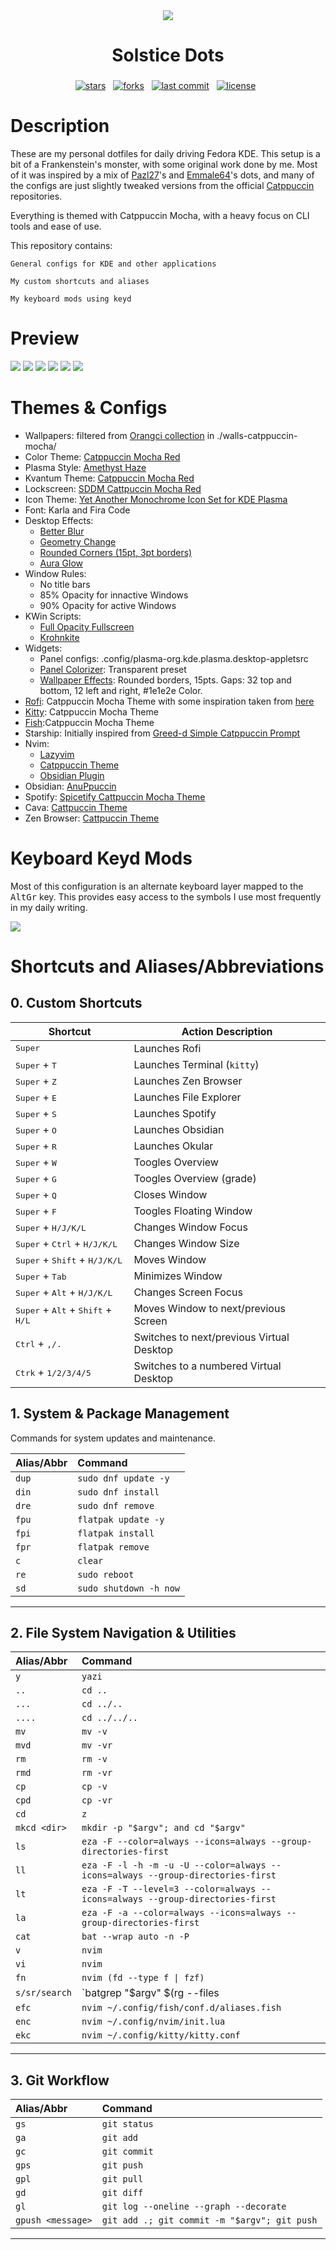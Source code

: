 <div align="center">
    <img src="./.config/rofi/girl-3.png">
    <h1>Solstice Dots</h1>
    <h3></h3>
</div>

<div align="center">
<p>
<a href="https://github.com/Kuehnelt/solstice-dots/stargazers"><img src="https://img.shields.io/github/stars/Kuehnelt/solstice-dots?style=for-the-badge&logo=starship&color=89b4fa&logoColor=89b4fa&labelColor=11111b"  alt="stars"></a>&nbsp;&nbsp;
<a href="https://github.com/Kuehnelt/solstice-dots/forks"><img src="https://img.shields.io/github/forks/Kuehnelt/solstice-dots?style=for-the-badge&logo=appveyor&logoColor=a6e3a1&label=Forks&labelColor=11111b&color=a6e3a1" alt="forks"></a>&nbsp;&nbsp;
<a href="https://github.com/Kuehnelt/solstice-dots/commits/master/"><img src="https://img.shields.io/github/last-commit/Kuehnelt/solstice-dots?style=for-the-badge&logo=github&logoColor=cba6f7&label=Last%20Commit&labelColor=11111b&color=cba6f7" alt="last commit"></a>&nbsp;&nbsp;
<a href="https://github.com/Kuehnelt/solstice-dots/blob/master/LICENSE"><img src="https://img.shields.io/github/license/Kuehnelt/solstice-dots?style=for-the-badge&color=f38ba8&logoColor=f38ba8&labelColor=11111b" alt="license"></a>&nbsp;&nbsp;
</p>
</div>

# Description

These are my personal dotfiles for daily driving Fedora KDE. This setup is a bit of a Frankenstein's monster, with some original work done by me. Most of it was inspired by a mix of [Pazl27](https://github.com/Pazl27/dotfiles/tree/master)'s and [Emmale64](https://www.reddit.com/r/unixporn/comments/1o4lofv/kde_who_needs_hyprland/)'s dots, and many of the configs are just slightly tweaked versions from the official [Catppuccin](https://catppuccin.com/) repositories.

Everything is themed with Catppuccin Mocha, with a heavy focus on CLI tools and ease of use.

This repository contains:

    General configs for KDE and other applications

    My custom shortcuts and aliases

    My keyboard mods using keyd

# Preview

<img src="./screnshots/screen1.png">

<img src="./screnshots/screen2.png">

<img src="./screnshots/screen3.png">

<img src="./screnshots/rofi.png">

<img src="./screnshots/obsidian.png">

<img src="./screnshots/apps.png">

# Themes & Configs

- Wallpapers: filtered from [Orangci collection](https://github.com/orangci/walls-catppuccin-mocha) in ./walls-catppuccin-mocha/
- Color Theme: [Catppuccin Mocha Red](https://github.com/catppuccin/kde)
- Plasma Style: [Amethyst Haze](https://store.kde.org/p/2218601)
- Kvantum Theme: [Catppuccin Mocha Red](https://github.com/catppuccin/Kvantum)
- Lockscreen: [SDDM Cattpuccin Mocha Red](https://github.com/catppuccin/sddm)
- Icon Theme: [Yet Another Monochrome Icon Set for KDE Plasma](https://store.kde.org/p/2303161)
- Font: Karla and Fira Code
- Desktop Effects:
  - [Better Blur](https://github.com/taj-ny/kwin-effects-forceblur)
  - [Geometry Change](https://store.kde.org/p/2136283)
  - [Rounded Corners (15pt, 3pt borders)](https://github.com/matinlotfali/KDE-Rounded-Corners)
  - [Aura Glow](https://github.com/Schneegans/Burn-My-Windows)
- Window Rules:
  - No title bars
  - 85% Opacity for innactive Windows
  - 90% Opacity for active Windows
- KWin Scripts:
  - [Full Opacity Fullscreen](https://store.kde.org/p/2316974)
  - [Krohnkite](https://github.com/anametologin/krohnkite)
- Widgets:
  - Panel configs: .config/plasma-org.kde.plasma.desktop-appletsrc
  - [Panel Colorizer](https://github.com/luisbocanegra/plasma-panel-colorizer): Transparent preset
  - [Wallpaper Effects](https://github.com/luisbocanegra/plasma-wallpaper-effects): Rounded borders, 15pts. Gaps: 32 top and bottom, 12 left and right, #1e1e2e Color.
- [Rofi](https://github.com/catppuccin/rofi): Catppuccin Mocha Theme with some inspiration taken from [here](https://github.com/adi1090x/rofi/blob/master/previews/launchers/type-7/3.png)
- [Kitty](https://github.com/catppuccin/kitty): Catppuccin Mocha Theme
- [Fish](https://github.com/catppuccin/fish):Catppuccin Mocha Theme
- Starship: Initially inspired from [Greed-d Simple Catppuccin Prompt](https://github.com/catppuccin/starship/discussions/18)
- Nvim:
  - [Lazyvim](https://github.com/LazyVim/LazyVim)
  - [Catppuccin Theme](https://github.com/catppuccin/nvim)
  - [Obsidian Plugin](https://github.com/obsidian-nvim/obsidian.nvim)
- Obsidian: [AnuPpuccin](https://github.com/AnubisNekhet/anuppuccin)
- Spotify: [Spicetify Cattpuccin Mocha Theme](https://github.com/catppuccin/spicetify)
- Cava: [Cattpuccin Theme](https://github.com/catppuccin/cava/tree/main)
- Zen Browser: [Cattpuccin Theme](https://github.com/catppuccin/zen-browser)

# Keyboard Keyd Mods

Most of this configuration is an alternate keyboard layer mapped to the <kbd>AltGr</kbd> key. This provides easy access to the symbols I use most frequently in my daily writing.

   <img src="./screnshots/keyboard.png">

# Shortcuts and Aliases/Abbreviations

## 0. Custom Shortcuts

| Shortcut                                                              | Action Description                        |
| --------------------------------------------------------------------- | ----------------------------------------- |
| <kbd>Super</kbd>                                                      | Launches Rofi                             |
| <kbd>Super</kbd> + <kbd>T</kbd>                                       | Launches Terminal (`kitty`)               |
| <kbd>Super</kbd> + <kbd>Z</kbd>                                       | Launches Zen Browser                      |
| <kbd>Super</kbd> + <kbd>E</kbd>                                       | Launches File Explorer                    |
| <kbd>Super</kbd> + <kbd>S</kbd>                                       | Launches Spotify                          |
| <kbd>Super</kbd> + <kbd>O</kbd>                                       | Launches Obsidian                         |
| <kbd>Super</kbd> + <kbd>R</kbd>                                       | Launches Okular                           |
| <kbd>Super</kbd> + <kbd>W</kbd>                                       | Toogles Overview                          |
| <kbd>Super</kbd> + <kbd>G</kbd>                                       | Toogles Overview (grade)                  |
| <kbd>Super</kbd> + <kbd>Q</kbd>                                       | Closes Window                             |
| <kbd>Super</kbd> + <kbd>F</kbd>                                       | Toogles Floating Window                   |
| <kbd>Super</kbd> + <kbd>H/J/K/L</kbd>                                 | Changes Window Focus                      |
| <kbd>Super</kbd> + <kbd>Ctrl</kbd> + <kbd>H/J/K/L</kbd>               | Changes Window Size                       |
| <kbd>Super</kbd> + <kbd>Shift</kbd> + <kbd>H/J/K/L</kbd>              | Moves Window                              |
| <kbd>Super</kbd> + <kbd>Tab</kbd>                                     | Minimizes Window                          |
| <kbd>Super</kbd> + <kbd>Alt</kbd> + <kbd>H/J/K/L</kbd>                | Changes Screen Focus                      |
| <kbd>Super</kbd> + <kbd>Alt</kbd> + <kbd>Shift</kbd> + <kbd>H/L</kbd> | Moves Window to next/previous Screen      |
| <kbd>Ctrl</kbd> + <kbd>,/.</kbd>                                      | Switches to next/previous Virtual Desktop |
| <kbd>Ctrk</kbd> + <kbd>1/2/3/4/5</kbd>                                | Switches to a numbered Virtual Desktop    |

## 1. System & Package Management

Commands for system updates and maintenance.

| Alias/Abbr | Command                |
| :--------- | :--------------------- |
| `dup`      | `sudo dnf update -y`   | 
| `din`      | `sudo dnf install`     | 
| `dre`      | `sudo dnf remove`      |
| `fpu`      | `flatpak update -y`    |
| `fpi`      | `flatpak install`      |
| `fpr`      | `flatpak remove`       |
| `c`        | `clear`                |
| `re`       | `sudo reboot`          |
| `sd`       | `sudo shutdown -h now` |

---

## 2. File System Navigation & Utilities

| Alias/Abbr     | Command                            | 
| :------------- | :--------------------------------- | 
| `y`            | `yazi`                             |
| `..`           | `cd ..`                            | 
| `...`          | `cd ../..`                         | 
| `....`         | `cd ../../..`                      |
| `mv`           | `mv -v`                            |
| `mvd`          | `mv -vr`                           |
| `rm`           | `rm -v`                            |
| `rmd`          | `rm -vr`                           |
| `cp`           | `cp -v`                            |
| `cpd`          | `cp -vr`                           |
| `cd`           | `z`                                | 
| `mkcd <dir>`   | `mkdir -p "$argv"; and cd "$argv"` | 
| `ls`           | `eza -F --color=always --icons=always --group-directories-first`                          | 
| `ll`           | `eza -F -l -h -m -u -U --color=always --icons=always --group-directories-first`           | 
| `lt`           | `eza -F -T --level=3 --color=always --icons=always --group-directories-first`             | 
| `la`           | `eza -F -a --color=always --icons=always --group-directories-first`                       |
| `cat`          | `bat --wrap auto -n -P`            | 
| `v`            | `nvim`                             | 
| `vi`           | `nvim`                             |
| `fn`           | `nvim (fd --type f \| fzf)`        | 
| `s/sr/search`  | `batgrep "$argv" $(rg --files | fzf) -P`   |
| `efc`          | `nvim ~/.config/fish/conf.d/aliases.fish`  | 
| `enc`          | `nvim ~/.config/nvim/init.lua`     | 
| `ekc`          | `nvim ~/.config/kitty/kitty.conf`  | 

---

## 3. Git Workflow

| Alias/Abbr        | Command                                      | 
| :---------------- | :------------------------------------------- | 
| `gs`              | `git status`                                 | 
| `ga`              | `git add`                                    |
| `gc`              | `git commit`                                 |
| `gps`             | `git push`                                   |
| `gpl`             | `git pull`                                   | 
| `gd`              | `git diff`                                   | 
| `gl`              | `git log --oneline --graph --decorate`       | 
| `gpush <message>` | `git add .; git commit -m "$argv"; git push` | 

---
